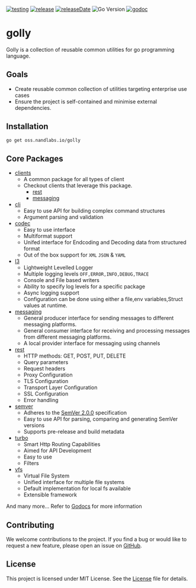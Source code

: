 [![testing](https://img.shields.io/github/actions/workflow/status/nandlabs/golly/go_ci.yml?branch=main&event=push&color=228B22)](https://github.com/nandlabs/golly/actions?query=event%3Apush+branch%3Amain+)
[![release](https://img.shields.io/github/v/release/nandlabs/golly?label=Latest&color=228B22)](https://github.com/nandlabs/golly/releases/latest)
[![releaseDate](https://img.shields.io/github/release-date/nandlabs/golly?label=Released&color=228B22)](https://github.com/nandlabs/golly/releases/latest)
![Go Version](https://img.shields.io/github/go-mod/go-version/nandlabs/golly?label=Go&color=00ADD8)
[![godoc](https://godoc.org/oss.nandlabs.io/golly?status.svg)](https://pkg.go.dev/oss.nandlabs.io/golly)

# golly

Golly is a collection of reusable common utilities for go programming language.

## Goals

- Create reusable common collection of utilities targeting enterprise use cases
- Ensure the project is self-contained and minimise external dependencies.

## Installation

```bash
go get oss.nandlabs.io/golly
```

## Core Packages

- [clients](clients/README.md)
  - A common package for all types of client
  - Checkout clients that leverage this package.
    - [rest](clients/rest/README.md)
    - [messaging](messaging/README.md)
- [cli](cli/README.md)
  - Easy to use API for building complex command structures
  - Argument parsing and validation
- [codec](codec/README.md)
  - Easy to use interface
  - Multiformat support
  - Unifed interface for Endcoding and Decoding data from structured format
  - Out of the box support for `XML` `JSON` & `YAML`
- [l3](l3/README.md)
  - Lightweight Levelled Logger
  - Multiple logging levels `OFF,ERROR,INFO,DEBUG,TRACE`
  - Console and File based writers
  - Ability to specify log levels for a specific package
  - Async logging support
  - Configuration can be done using either a file,env variables,Struct values at
    runtime.
- [messaging](messaging/README.md)
  - General producer interface for sending messages to different messaging
    platforms.
  - General consumer interface for receiving and processing messages from
    different messaging platforms.
  - A local provider interface for messaging using channels
- [rest](clients/rest/README.md)
  - HTTP methods: GET, POST, PUT, DELETE
  - Query parameters
  - Request headers
  - Proxy Configuration
  - TLS Configuration
  - Transport Layer Configuration
  - SSL Configuration
  - Error handling
- [semver](semver/README.md)
  - Adheres to the [SemVer 2.0.0](https://semver.org/spec/v2.0.0.html)
    specification
  - Easy to use API for parsing, comparing and generating SemVer versions
  - Supports pre-release and build metadata
- [turbo](turbo/README.md)
  - Smart Http Routing Capabilities
  - Aimed for API Development
  - Easy to use
  - Filters
- [vfs](vfs/README.md)
  - Virtual File System
  - Unified interface for multiple file systems
  - Default implementation for local fs available
  - Extensible framework

And many more... Refer to [Godocs](https://godoc.org/oss.nandlabs.io/golly?) for
more information

## Contributing

We welcome contributions to the project. If you find a bug or would like to
request a new feature, please open an issue on
[GitHub](https://github.com/nandlabs/golly/issues).

## License

This project is licensed under MIT License. See the [License](LICENSE) file for
details.
